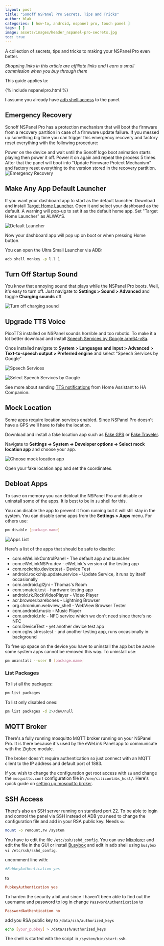 ```yaml
---
layout: post
title: "Sonoff NSPanel Pro Secrets, Tips and Tricks"
author: blak
categories: [ how-to, android, nspanel pro, touch panel ]
tags: [ ]
image: assets/images/header_nspanel-pro-secrets.jpg
toc: true
---
```


A collection of secrets, tips and tricks to making your NSPanel Pro even better.

_Shopping links in this article are affiliate links and I earn a small commission when you buy through them_

This guide applies to:

{% include nspanelpro.html %}

I assume you already have [adb shell access](nspanel-pro-sideload) to the panel.

## Emergency Recovery

Sonoff NSPanel Pro has a protection mechanism that will boot the firmware from a recovery partition in case of a firmware update failure. If you messed up something big time you can trigger this emergency recovery and factory reset everything with the following procedure:

Power on the device and wait until the Sonoff logo boot animation starts playing then power it off. Power it on again and repeat the process 5 times. After that the panel will boot into "Update Firmware Protect Mechanism" and factory reset everything to the version stored in the recovery partition.
​
![Emergency Recovery](/assets/images/nspanel_pro/emergency_recovery.jpg)

## Make Any App Default Launcher

If you want your dashboard app to start as the default launcher. Download and install [Target Home Launcher](https://www.apkpure.com/target-home-launcher/com.bh.android.TargetHomeLauncher/download?from=details). Open it and select your dashboard as the default. A warning will pop-up to set it as the default home app. Set "Target Home Launcher" as ALWAYS.

![Default Launcher](/assets/images/nspanel_pro/default_launcher.jpg)

Now your dashboard app will pop up on boot or when pressing Home button.

You can open the Ultra Small Launcher via ADB:

```sh
adb shell monkey -p l.l 1
```

## Turn Off Startup Sound

You know that annoying sound that plays while the NSPanel Pro boots. Well, it's easy to turn off. Just navigate to **Settings > Sound > Advanced** and toggle **Charging sounds** off.

![Turn off charging sound](/assets/images/nspanel_pro/charging_sound.jpg)

## Upgrade TTS Voice

PicoTTS installed on NSPanel sounds horrible and too robotic. To make it a lot better download and install [Speech Services by Google arm64-v8a](https://www.apkmirror.com/apk/google-inc/google-text-to-speech-engine/).

Once installed navigate to **System > Languages and input > Advanced > Text-to-speech output > Preferred engine** and select “Speech Services by Google”

![Speech Services](/assets/images/nspanel_pro/speech_services.jpg)

![Select Speech Services by Google](/assets/images/nspanel_pro/select_google.jpg)

See more about sending [TTS notifications](https://companion.home-assistant.io/docs/notifications/notifications-basic/#text-to-speech-notifications) from Home Assistant to HA Companion.

## Mock Location

Some apps require location services enabled. Since NSPanel Pro doesn't have a GPS we'll have to fake the location.

Download and install a fake location app such as [Fake GPS](https://m.apkpure.com/fake-gps-location/com.lexa.fakegps/download) or [Fake Traveler](https://f-droid.org/en/packages/cl.coders.faketraveler/).

Navigate to  **Settings -> System -> Developer options -> Select mock location app** and choose your app.

![Choose mock location app](/assets/images/nspanel_pro/mock_location.jpg)

Open your fake location app and set the coordinates.

## Debloat Apps

To save on memory you can debloat the NSPanel Pro and disable or uninstall some of the apps. It is best to be in `su` shell for this.

You can disable the app to prevent it from running but it will still stay in the system. You can disable some apps from the **Settings > Apps** menu. For others use:

```sh
pm disable [package.name]
```

![Apps List](/assets/images/nspanel_pro/apps.jpg)

Here's a list of the apps that should be safe to disable:

- com.eWeLinkControlPanel - The default app and launcher
- com.eWeLinkNSPro.dev - eWeLink's version of the testing app
- com.rockchip.devicetest - Device Test 
- android.rockchip.update.service - Update Service, it runs by itself occasionally
- com.android.gl2jni - Thomas's Room 
- com.smatek.test - hardware testing app
- android.rk.RockVideoPlayer - Video Player 
- acr.browser.barebones - Lightning Browser 
- org.chromium.webview_shell -  WebView Browser Tester
- com.android.music - Music Player 
- com.android.nfc - NFC service which we don't need since there's no NFC
- com.DeviceTest - yet another device test app
- com.cghs.stresstest - and another testing app, runs occasionally in background

To free up space on the device you have to uninstall the app but be aware some system apps cannot be removed this way. To uninstall use:

```sh
pm uninstall --user 0 [package.name]
```

### List Packages

To list all the packages:

```sh
pm list packages
```

To list only disabled ones:

```sh
pm list packages -d 2>/dev/null
```

## MQTT Broker

There's a fully running mosquitto MQTT broker running on your NSPanel Pro. It is there because it's used by the eWeLink Panel app to communicate with the Zigbee module. 

The broker doesn't require authentication so just connect with an MQTT client to the IP address and default port of 1883. 

If you wish to change the configuration get root access with `su` and change the `mosquitto.conf` configuration file in `/oem/siliconlabs_host/`. Here's quick guide on [setting up mosquitto broker](http://www.steves-internet-guide.com/mossquitto-conf-file/).

## SSH Access

There's also an SSH server running on standard port 22. To be able to login and control the panel via SSH instead of ADB you need to change the configuration file and add in your RSA public key. Needs `su`

```sh
mount -o remount,rw /system
```

You have to edit the file `/etc/ssh/sshd_config`. You can use [Mixplorer](https://mixplorer.com/) and edit the file in the GUI or install [Busybox](https://f-droid.org/packages/ru.meefik.busybox/) and edit in adb shell using `busybox vi /etc/ssh/sshd_config`.

uncomment line with:

```conf
#PubkeyAuthentication yes
```
to 

```conf
PubkeyAuthentication yes
```

To harden the security a bit and since I haven't been able to find out the username and password to log in change `PasswordAuthentication` to

```conf
PasswordAuthentication no
```

add you RSA public key to `/data/ssh/authorized_keys`

```sh
echo [your_pubkey] > /data/ssh/authorized_keys
```

The shell is started with the script in `/system/bin/start-ssh`.